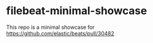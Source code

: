 # filebeat-minimal-showcase

This repo is a minimal showcase for <https://github.com/elastic/beats/pull/30482>
